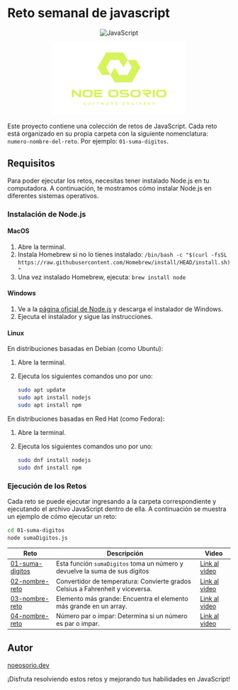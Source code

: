 # Reto semanal de javascript
<div align="center">

![JavaScript](https://img.shields.io/badge/JavaScript-F7DF1E?style=for-the-badge&logo=javascript&logoColor=black)

<img src="assets/logo.png" alt="Logo" width="300" />


</div>

Este proyecto contiene una colección de retos de JavaScript. Cada reto está organizado en su propia carpeta con la siguiente nomenclatura: `numero-nombre-del-reto`. Por ejemplo: `01-suma-digitos`.

## Requisitos

Para poder ejecutar los retos, necesitas tener instalado Node.js en tu computadora. A continuación, te mostramos cómo instalar Node.js en diferentes sistemas operativos.

### Instalación de Node.js

#### MacOS

1. Abre la terminal.
2. Instala Homebrew si no lo tienes instalado: `/bin/bash -c "$(curl -fsSL https://raw.githubusercontent.com/Homebrew/install/HEAD/install.sh)"`
3. Una vez instalado Homebrew, ejecuta: `brew install node`

#### Windows

1. Ve a la [página oficial de Node.js](https://nodejs.org/) y descarga el instalador de Windows.
2. Ejecuta el instalador y sigue las instrucciones.

#### Linux

En distribuciones basadas en Debian (como Ubuntu):

1. Abre la terminal.
2. Ejecuta los siguientes comandos uno por uno:

    ```bash
    sudo apt update
    sudo apt install nodejs
    sudo apt install npm
    ```

En distribuciones basadas en Red Hat (como Fedora):

1. Abre la terminal.
2. Ejecuta los siguientes comandos uno por uno:

    ```bash
    sudo dnf install nodejs
    sudo dnf install npm
    ```

### Ejecución de los Retos

Cada reto se puede ejecutar ingresando a la carpeta correspondiente y ejecutando el archivo JavaScript dentro de ella. A continuación se muestra un ejemplo de cómo ejecutar un reto:

```bash
cd 01-suma-digitos
node sumaDigitos.js
```

| Reto              | Descripción                            | Video                                |
|-------------------|----------------------------------------|--------------------------------------|
| [01-suma-digitos](01-suma-digitos) | Esta función `sumaDigitos` toma un número y devuelve la suma de sus dígitos                 | [Link al video](https://www.instagram.com/reel/C59aVveuZIM/?igsh=Y2FtcjB6ZWFlaGhn) |
| [02-nombre-reto](02-nombre-reto)   | Convertidor de temperatura: Convierte grados Celsius a Fahrenheit y viceversa.                 | [Link al video](https://www.instagram.com/reel/C6ho14hugMJ/?igsh=MWd1dTZqMzN2bDljNQ==) |
| [03-nombre-reto](03-nombre-reto)   | Elemento más grande: Encuentra el elemento más grande en un array.                 | [Link al video](https://www.instagram.com/reel/C6zr7OGuCjf/?igsh=NWZtMzJ0d2ZnNHBy) |
| [04-nombre-reto](04-nombre-reto)   | Número par o impar: Determina si un número es par o impar.                  | [Link al video](https://www.instagram.com/video4) |
## Autor

[noeosorio.dev](https://www.instagram.com/noeosorio.dev)


¡Disfruta resolviendo estos retos y mejorando tus habilidades en JavaScript!